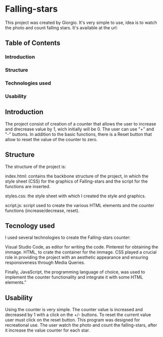 # Falling-stars

This project was created by Giorgio.
It's very simple to use, idea is to watch the photo and count falling stars.
It's available at the url: 


## Table of Contents
### Introduction
### Structure
### Technologies used
### Usability


## Introduction

The project consist of creation of a counter that allows the user to increase and drecrease value by 1, wich initially will be 0.
The user can use "+" and "-" buttons.
In addition to the basic functions, there is a Reset button that allow to reset the value of the counter to zero.


## Structure


The structure of the project is:

index.html: contains the backbone structure of the project, in which the style sheet (CSS) for the graphics of Falling-stars and the script for the functions are inserted.

styles.css: the style sheet with which I created the style and graphics.

script.js: script used to create the various HTML elements and the counter functions (increase/decrease, reset).


## Tecnology used


I used several technologies to create the Falling-stars counter:

Visual Studio Code, as editor for writing the code.
Pinterest for obtaining the immage.
HTML, to crate the container for the immage.
CSS played a crucial role in providing the project with an aesthetic appearance and ensuring responsiveness through Media Queries.

Finally, JavaScript, the programming language of choice, was used to implement the counter functionality and integrate it with some HTML elements."

## Usability
Using the counter is very simple. The counter value is increased and decreased by 1 with a click on the +/- buttons. To reset the current value user must click on the reset button.
This program was designed for recreational use. The user watch the photo and count the falling-stars, after it increase the value counter for each star.
